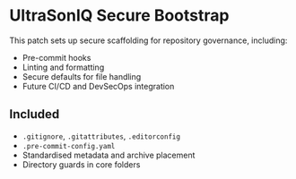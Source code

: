 
# UltraSonIQ Secure Bootstrap

This patch sets up secure scaffolding for repository governance, including:

- Pre-commit hooks
- Linting and formatting
- Secure defaults for file handling
- Future CI/CD and DevSecOps integration

## Included

- `.gitignore`, `.gitattributes`, `.editorconfig`
- `.pre-commit-config.yaml`
- Standardised metadata and archive placement
- Directory guards in core folders

